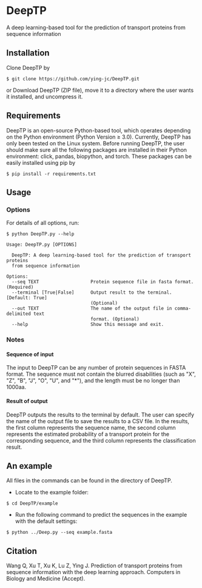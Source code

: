 # DeepTP  
A deep learning-based tool for the prediction of transport proteins from sequence information

## Installation  
Clone DeepTP by  
```
$ git clone https://github.com/ying-jc/DeepTP.git
```  
or
Download DeepTP (ZIP file), move it to a directory where the user wants it installed, and uncompress it.

## Requirements  
DeepTP is an open-source Python-based tool, which operates depending on the Python environment (Python Version ≥ 3.0). Currently, DeepTP has only been tested on the Linux system. Before running DeepTP, the user should make sure all the following packages are installed in their Python environment: click, pandas, biopython, and torch. 
These packages can be easily installed using pip by
```
$ pip install -r requirements.txt
```  

## Usage  
### Options  
For details of all options, run:  
```
$ python DeepTP.py --help

Usage: DeepTP.py [OPTIONS]

  DeepTP: A deep learning-based tool for the prediction of transport proteins
  from sequence information

Options:  
  --seq TEXT                   Protein sequence file in fasta format. (Required)
  --terminal [True|False]      Output result to the terminal. [Default: True]
                               (Optional)
  --out TEXT                   The name of the output file in comma-delimited text
                               format. (Optional)
  --help                       Show this message and exit.
```  

### Notes  
#### Sequence of input
The input to DeepTP can be any number of protein sequences in FASTA format. The sequence must not contain the blurred disabilities (such as "X", "Z", "B", "J", "O", "U", and "*"), and the length must be no longer than 1000aa.

#### Result of output
DeepTP outputs the results to the terminal by default. The user can specify the name of the output file to save the results to a CSV file. In the results, the first column represents the sequence name, the second column represents the estimated probability of a transport protein for the corresponding sequence, and the third column represents the classification result.

## An example  
All files in the commands can be found in the directory of DeepTP.  
* Locate to the example folder:
```
$ cd DeepTP/example
```
* Run the following command to predict the sequences in the example with the default settings:
```
$ python ../Deep.py --seq example.fasta
```

## Citation  
Wang Q, Xu T, Xu K, Lu Z, Ying J. Prediction of transport proteins from sequence information with the deep learning approach. Computers in Biology and Medicine (Accept).
